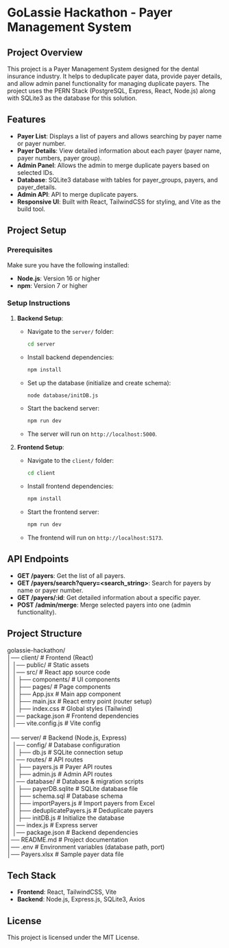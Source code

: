 # GoLassie Hackathon - Payer Management System

## Project Overview
This project is a Payer Management System designed for the dental insurance industry. It helps to deduplicate payer data, provide payer details, and allow admin panel functionality for managing duplicate payers. The project uses the PERN Stack (PostgreSQL, Express, React, Node.js) along with SQLite3 as the database for this solution.

## Features
- **Payer List**: Displays a list of payers and allows searching by payer name or payer number.
- **Payer Details**: View detailed information about each payer (payer name, payer numbers, payer group).
- **Admin Panel**: Allows the admin to merge duplicate payers based on selected IDs.
- **Database**: SQLite3 database with tables for payer_groups, payers, and payer_details.
- **Admin API**: API to merge duplicate payers.
- **Responsive UI**: Built with React, TailwindCSS for styling, and Vite as the build tool.

## Project Setup

### Prerequisites
Make sure you have the following installed:
- **Node.js**: Version 16 or higher
- **npm**: Version 7 or higher

### Setup Instructions
1. **Backend Setup**:
   - Navigate to the `server/` folder:
     ```bash
     cd server
     ```
   - Install backend dependencies:
     ```bash
     npm install
     ```
   - Set up the database (initialize and create schema):
     ```bash
     node database/initDB.js
     ```
   - Start the backend server:
     ```bash
     npm run dev
     ```
   - The server will run on `http://localhost:5000`.

2. **Frontend Setup**:
   - Navigate to the `client/` folder:
     ```bash
     cd client
     ```
   - Install frontend dependencies:
     ```bash
     npm install
     ```
   - Start the frontend server:
     ```bash
     npm run dev
     ```
   - The frontend will run on `http://localhost:5173`.

## API Endpoints
- **GET /payers**: Get the list of all payers.
- **GET /payers/search?query=<search_string>**: Search for payers by name or payer number.
- **GET /payers/:id**: Get detailed information about a specific payer.
- **POST /admin/merge**: Merge selected payers into one (admin functionality).

## Project Structure
golassie-hackathon/<br>
│── client/                       # Frontend (React)<br>
│   │── public/                   # Static assets<br>
│   │── src/                      # React app source code<br>
│   │   ├── components/           # UI components<br>
│   │   ├── pages/                # Page components<br>
│   │   ├── App.jsx               # Main app component<br>
│   │   ├── main.jsx              # React entry point (router setup)<br>
│   │   ├── index.css             # Global styles (Tailwind)<br>
│   │── package.json              # Frontend dependencies<br>
│   │── vite.config.js            # Vite config<br>
│<br>
│── server/                       # Backend (Node.js, Express)<br>
│   │── config/                   # Database configuration<br>
│   │   ├── db.js                 # SQLite connection setup<br>
│   │── routes/                   # API routes<br>
│   │   ├── payers.js             # Payer API routes<br>
│   │   ├── admin.js              # Admin API routes<br>
│   │── database/                 # Database & migration scripts<br>
│   │   ├── payerDB.sqlite        # SQLite database file<br>
│   │   ├── schema.sql            # Database schema<br>
│   │   ├── importPayers.js       # Import payers from Excel<br>
│   │   ├── deduplicatePayers.js  # Deduplicate payers<br>
│   │   ├── initDB.js             # Initialize the database<br>
│   │── index.js                  # Express server<br>
│   │── package.json              # Backend dependencies<br>
│── README.md                     # Project documentation<br>
│── .env                          # Environment variables (database path, port)<br>
│── Payers.xlsx                   # Sample payer data file<br>


## Tech Stack
- **Frontend**: React, TailwindCSS, Vite
- **Backend**: Node.js, Express.js, SQLite3, Axios

## License
This project is licensed under the MIT License.
